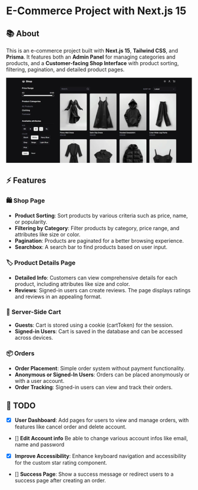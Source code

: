 # E-Commerce Project with Next.js 15

## 📚 About

This is an e-commerce project built with **Next.js 15**, **Tailwind CSS**, and **Prisma**. It features both an **Admin Panel** for managing categories and products, and a **Customer-facing Shop Interface** with product sorting, filtering, pagination, and detailed product pages.

![Screenshot](/public/screenshot.webp)

## ⚡ Features

### 🛍️ **Shop Page**

- **Product Sorting**: Sort products by various criteria such as price, name, or popularity.
- **Filtering by Category**: Filter products by category, price range, and attributes like size or color.
- **Pagination**: Products are paginated for a better browsing experience.
- **Searchbox**: A search bar to find products based on user input.

### 🏷️ **Product Details Page**

- **Detailed Info**: Customers can view comprehensive details for each product, including attributes like size and color.
- **Reviews**: Signed-in users can create reviews. The page displays ratings and reviews in an appealing format.

### 🛒 **Server-Side Cart**

- **Guests**: Cart is stored using a cookie (cartToken) for the session.
- **Signed-in Users**: Cart is saved in the database and can be accessed across devices.

### 📦 **Orders**

- **Order Placement**: Simple order system without payment functionality.
- **Anonymous or Signed-In Users**: Orders can be placed anonymously or with a user account.
- **Order Tracking**: Signed-in users can view and track their orders.

## 📝 TODO

- [x] **User Dashboard**: Add pages for users to view and manage orders, with features like cancel order and delete account.
- [] **Edit Account info** Be able to change various account infos like email, name and password
- [x] **Improve Accessibility**: Enhance keyboard navigation and accessibility for the custom star rating component.
- [] **Success Page**: Show a success message or redirect users to a success page after creating an order.
